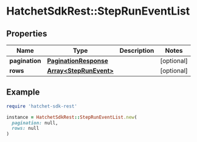 # HatchetSdkRest::StepRunEventList

## Properties

| Name | Type | Description | Notes |
| ---- | ---- | ----------- | ----- |
| **pagination** | [**PaginationResponse**](PaginationResponse.md) |  | [optional] |
| **rows** | [**Array&lt;StepRunEvent&gt;**](StepRunEvent.md) |  | [optional] |

## Example

```ruby
require 'hatchet-sdk-rest'

instance = HatchetSdkRest::StepRunEventList.new(
  pagination: null,
  rows: null
)
```

